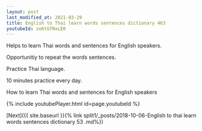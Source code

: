 ```yaml
---
layout: post
last_modified_at: 2021-03-29
title: English to Thai learn words sentences dictionary 463 
youtubeId: zo6tGfNxLE0
---
```

 
 
Helps to learn Thai words and sentences for English speakers.

Opportunitiy to repeat the words sentences. 

Practice Thai language. 
 
10 minutes practice every day. 
 
How to learn Thai words and sentences for English speakers 
 
{% include youtubePlayer.html id=page.youtubeId %}
 
 
[Next]({{ site.baseurl }}{% link  split1/_posts/2018-10-06-English to thai learn words sentences dictionary 53 .md%})
 
